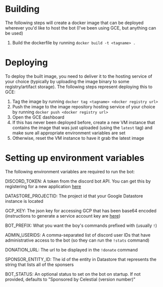 # Building
The following steps will create a docker image that can be deployed wherever you'd like to host the bot (I've been using GCE, but anything can be used)
1. Build the dockerfile by running `docker build -t <tagname> .`

# Deploying
To deploy the built image, you need to deliver it to the hosting service of your choice (typically by uploading the image binary to some registry/artifact storage). The following steps represent deploying this to GCE:
1. Tag the image by running `docker tag <tagname> <docker registry url>`
1. Push the image to the image repository hosting service of your choice by running `docker push <docker registry url>`
1. Open the GCE dashboard
1. If this has never been deployed before, create a new VM instance that contains the image that was just uploaded (using the `latest` tag) and make sure all appropriate environment variables are set
1. Otherwise, reset the VM instance to have it grab the latest image

# Setting up environment variables
The following environment variables are required to run the bot:

DISCORD_TOKEN: A token from the discord bot API. You can get this by registering for a new application [here](https://discordapp.com/developers/applications)

DATASTORE_PROJECTID: The project id that your Google Datastore instance is located

GCP_KEY: The json key for accessing GCP that has been base64 encoded (instructions to generate a service account key are [here](https://cloud.google.com/iam/docs/creating-managing-service-account-keys#creating_service_account_keys))

BOT_PREFIX: What you want the boy's commands prefixed with (usually `!`)

ADMIN_USERIDS: A comma-separated list of discord user IDs that have administrative access to the bot (so they can run the `!stats` command)

DONATION_URL: The url to be displayed in the `!donate` command

SPONSOR_ENTITY_ID: The id of the entity in Datastore that represents the string that lists all of the sponsers

BOT_STATUS: An optional status to set on the bot on startup. If not provided, defaults to "Sponsored by Celestial (version number)"

